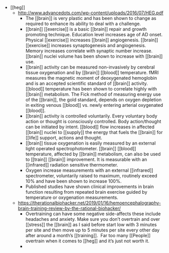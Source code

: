 - [[heg]]
	- http://www.advancedots.com/wp-content/uploads/2016/07/HEG.pdf
		- The [[brain]] is very plastic and has been shown to change as required to
		  enhance its ability to deal with a challenge.
		- [[brain]] [[exercise]] is a basic [[brain]] repair and growth promoting technique.
		  Education level increases age of AD onset. Physical [[exercise]] increases [[brain]] angiogenesis. [[brain]] [[exercise]] increases synaptogenesis and angiogenesis. Memory increases correlate with synaptic number increase. [[brain]] nuclei volume has been shown to increase with [[brain]] use.
		- [[brain]] activity can be measured non-invasively by cerebral tissue oxygenation and by [[brain]] [[blood]] temperature. fMRI measures the magnetic moment of deoxygenated hemoglobin and is an accepted scientific standard of [[brain]] activity. [[blood]] temperature has been shown to correlate highly with [[brain]] metabolism. The Fick method of measuring energy use of the [[brain]], the gold standard, depends on oxygen depletion in exiting venous [[blood]] vs. newly entering arterial oxygenated [[blood]].
		- [[brain]] activity is controlled voluntarily. Every voluntary body action or thought is consciously controlled. Body action/thought can be initiated by intent. [[blood]] flow increases in affected [[brain]] nuclei to [[supply]] the energy that fuels the [[brain]] for [[life]] support, actions and thought.
		- [[brain]] tissue oxygenation is easily measured by an external light operated spectrophotometer. [[brain]] [[blood]] temperature, affected by [[brain]] metabolism, can also be used to [[train]] [[brain]] improvement. It is measurable with an [[infrared]] radiation sensitive thermometer.
		- Oxygen increase measurements with an external [[infrared]] spectrometer, voluntarily raised to maximum, routinely exceed 10% and have been shown to increase 100%.
		- Published studies have shown clinical improvements in brain function resulting from repeated brain exercise guided by temperature or oxygenation measurements.
	- https://therationalbiohacker.net/2019/01/16/hemoencephalography-brain-training-review-by-the-rational-biohacker/
		- Overtraining can have some negative side-affects these include headaches and anxiety. Make sure you don’t overtrain and over [[stress]] the [[brain]] as I said before start low with 3 minutes per site and then move up to 5 minutes per site every other day after around a month’s [[training]].  Far too many [[People]] overtrain when it comes to [[heg]] and it’s just not worth it.
		-
